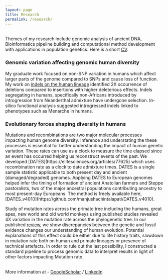 ```yaml
---
layout: page
title: Research
permalink: /research/
---
```


<br>Themes of my research include genomic analysis of ancient DNA, Bioinformatics pipeline building and computational method development with applications in population genetics. Here is a short [CV](../files/CV_ManjushaChintalapati_2023.pdf). <br> 

<h3>Genomic variation affecting genomic human diversity</h3>

My graduate work focused on non-SNP variation in humans which affect larger parts of the genome compared to SNPs and cause loss of function. My work on [indels on the human lineage](https://bmcecolevol.biomedcentral.com/articles/10.1186/s12862-017-1018-8) identified 2X occurrence of deletions compared to insertions with higher deleterious effects. Indels segregating in humans, specifically non-Africans introduced by introgression from Neanderthal admixture have undergone selection. In-silico functional analysis suggested introgressed indels linked to phenotypes such as Menarche in humans.

<h3> Evolutionary forces shaping diversity in humans </h3>
Mutations and recombinations are two major molecular processes impacting human genome diversity. Inference and understating the these processes is essential for better understanding the impact of human genetic variation. These rates can use as a clock to measure the time elapsed since an event has occurred helping us reconstruct events of the past. 
We developed [DATES](https://elifesciences.org/articles/77625) which uses recombination rate as a clock to date admixture times. DATES is a single sample statistic applicable to both present day and ancient (damaged/degraded) genomes. Applying DATES to European genomes helped infer the timing of formation of ancient Anatolian farmers and Steppe pastoralists, two of the major ancestral populations contributing ancestry to most present-day Europeans. The method is freely available here, [DATES_v4010](https://github.com/manjushachintalapati/DATES_v4010). <br>

Study of mutation rates across the primate tree including the humans, great apes, new world and old world monkeys using published studies revealed 4X variation in the mutation rate across the phylogenetic tree. In our published [review](https://www.sciencedirect.com/science/article/pii/S0959437X20300794), we show discrepancies between the genetic and fossil evidence changes our understanding of human evolution. Potential explanations of this effect could be either due to life history traits, slowdown in mutation rate both on human and primate lineages or presence of technical artefacts. In order to rule out the last possibility, I constructed a standard pipeline to process genomic data to interpret results in light of other factors impacting Mutation rate. <br> <br> 


More information at - [GoogleScholar](https://scholar.google.com/citations?user=iGDUMEkAAAAJ&hl=en) / 
[LinkedIn](https://www.linkedin.com/in/manjusha-chintalapati/) 

<br>
